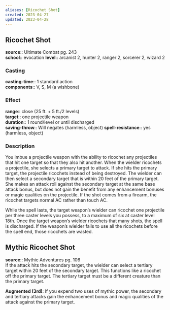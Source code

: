 ```yaml
---
aliases: [Ricochet Shot]
created: 2023-04-27
updated: 2023-04-28
---
```


## Ricochet Shot

**source**:: Ultimate Combat pg. 243  
**school**:: evocation
**level**:: arcanist 2, hunter 2, ranger 2, sorcerer 2, wizard 2

### Casting

**casting-time**:: 1 standard action  
**components**:: V, S, M (a wishbone)

### Effect

**range**:: close (25 ft. + 5 ft./2 levels)  
**target**:: one projectile weapon  
**duration**:: 1 round/level or until discharged  
**saving-throw**:: Will negates (harmless, object)
**spell-resistance**:: yes (harmless, object)

### Description

You imbue a projectile weapon with the ability to ricochet any projectiles that hit one target so that they also hit another. When the wielder ricochets a projectile, she selects a primary target to attack. If she hits the primary target, the projectile ricochets instead of being destroyed. The wielder can then select a secondary target that is within 20 feet of the primary target. She makes an attack roll against the secondary target at the same base attack bonus, but does not gain the benefit from any enhancement bonuses or magic qualities on the projectile. If the shot comes from a firearm, the ricochet targets normal AC rather than touch AC.  
  
While the spell lasts, the target weapon’s wielder can ricochet one projectile per three caster levels you possess, to a maximum of six at caster level 18th. Once the target weapon’s wielder ricochets that many shots, the spell is discharged. If the weapon’s wielder fails to use all the ricochets before the spell end, those ricochets are wasted.

## Mythic Ricochet Shot

**source**:: Mythic Adventures pg. 106  
If the attack hits the secondary target, the wielder can select a tertiary target within 20 feet of the secondary target. This functions like a ricochet off the primary target. The tertiary target must be a different creature than the primary target.  
  
**Augmented (3rd)**: If you expend two uses of mythic power, the secondary and tertiary attacks gain the enhancement bonus and magic qualities of the attack against the primary target.

